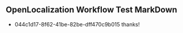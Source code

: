 ## OpenLocalization Workflow Test MarkDown
* 044c1d17-8f62-41be-82be-dff470c9b015 thanks!

<!--HONumber=Jan17_HO1-->



